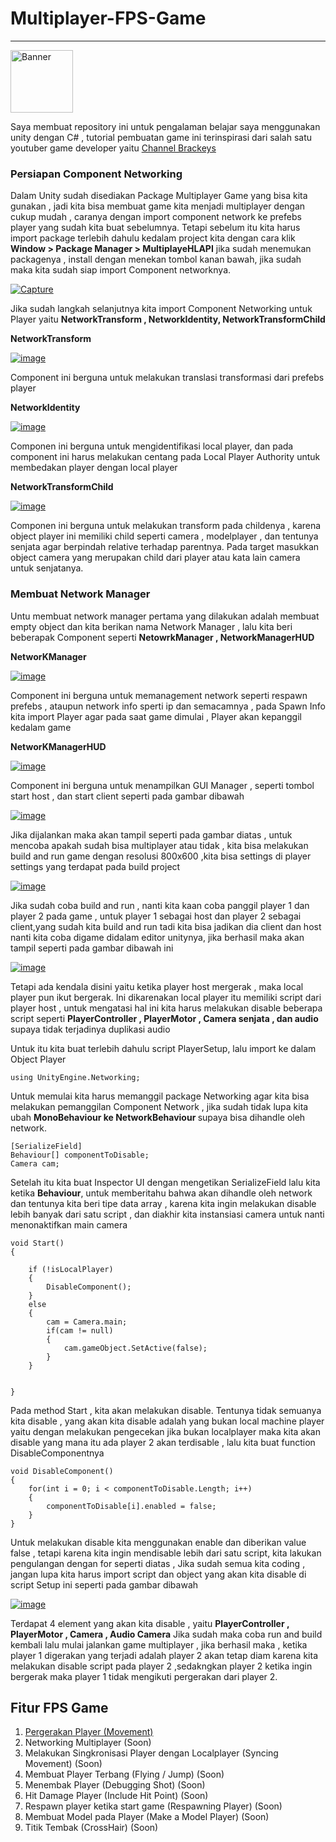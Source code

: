 # Multiplayer-FPS-Game
<hr>
<a href="https://ibb.co/tKKkj19"><img src="https://i.ibb.co/2hhmVpT/Banner.jpg" style="width:100px; margin-left:auto; margin-right:auto;" alt="Banner" border="0"></a>


Saya membuat repository ini untuk pengalaman belajar saya menggunakan unity dengan C# , tutorial pembuatan game ini terinspirasi dari salah satu youtuber game developer yaitu [Channel Brackeys](https://www.youtube.com/user/Brackeys)


### Persiapan Component Networking

Dalam Unity sudah disediakan Package Multiplayer Game yang bisa kita gunakan , jadi kita bisa membuat game kita menjadi multiplayer dengan cukup mudah , caranya dengan import component network ke prefebs player yang sudah kita buat sebelumnya. Tetapi sebelum itu kita harus import package terlebih dahulu kedalam project kita 
dengan cara klik <b>Window > Package Manager > MultiplayeHLAPI</b> jika sudah menemukan packagenya , install dengan menekan tombol kanan bawah, jika sudah maka kita sudah siap import Component networknya.

<a href="https://imgbb.com/"><img src="https://i.ibb.co/BgxFyCP/Capture.jpg" alt="Capture" border="0"></a>

Jika sudah langkah selanjutnya kita import Component Networking untuk Player yaitu <b>NetworkTransform , NetworkIdentity, NetworkTransformChild</b>


<b>NetworkTransform</b>

<a href="https://imgbb.com/"><img src="https://i.ibb.co/cJtfKrX/image.png" alt="image" border="0"></a>

Component ini berguna untuk melakukan translasi transformasi dari prefebs player


<b>NetworkIdentity</b>

<a href="https://imgbb.com/"><img src="https://i.ibb.co/vD7hgJm/image.png" alt="image" border="0"></a>

Componen ini berguna untuk mengidentifikasi local player, dan pada component ini harus melakukan centang pada Local Player Authority untuk membedakan player dengan local player


<b>NetworkTransformChild</b>

<a href="https://imgbb.com/"><img src="https://i.ibb.co/312VZjM/image.png" alt="image" border="0"></a>

Componen ini berguna untuk melakukan transform pada childenya , karena object player ini memiliki child seperti camera , modelplayer , dan tentunya senjata agar berpindah relative terhadap parentnya. Pada target masukkan object camera yang merupakan child dari player atau kata lain camera untuk senjatanya.


### Membuat Network Manager

Untu membuat network manager pertama yang dilakukan adalah membuat empty object dan kita berikan nama Network Manager , lalu kita beri beberapak Component seperti <b>NetowrkManager , NetworkManagerHUD</b>

<b>NetworKManager</b>

<a href="https://imgbb.com/"><img src="https://i.ibb.co/PwdX7SV/image.png" alt="image" border="0"></a>

Component ini berguna untuk memanagement network seperti respawn prefebs , ataupun network info sperti ip dan semacamnya , pada Spawn Info kita import Player agar pada saat game dimulai , Player akan kepanggil kedalam game

<b>NetworKManagerHUD</b>

<a href="https://imgbb.com/"><img src="https://i.ibb.co/qxFMw5r/image.png" alt="image" border="0"></a>

Component ini berguna untuk menampilkan GUI Manager , seperti tombol start host , dan start client seperti pada gambar dibawah

<a href="https://imgbb.com/"><img src="https://i.ibb.co/XYsjmVQ/image.png" alt="image" border="0"></a>

Jika dijalankan maka akan tampil seperti pada gambar diatas , untuk mencoba apakah sudah bisa multiplayer atau tidak , kita bisa melakukan build and run game dengan resolusi 800x600 ,kita bisa settings di player settings yang terdapat pada build project 

<a href="https://ibb.co/30rQqW1"><img src="https://i.ibb.co/LCkHW6S/image.png" alt="image" border="0"></a>

Jika sudah coba build and run , nanti kita kaan coba panggil player 1 dan player 2 pada game , untuk player 1 sebagai host dan player 2 sebagai client,yang sudah kita build and run tadi kita bisa jadikan dia client dan host nanti kita coba digame didalam editor unitynya, jika berhasil maka akan tampil seperti pada gambar dibawah ini

<a href="https://ibb.co/hmvwxpL"><img src="https://i.ibb.co/Nyzbgwt/image.png" alt="image" border="0"></a>

Tetapi ada kendala disini yaitu ketika player host mergerak , maka local player pun ikut bergerak. Ini dikarenakan local player itu memiliki script dari player host , untuk mengatasi hal ini kita harus melakukan disable beberapa script seperti <b>PlayerController , PlayerMotor , Camera senjata , dan audio </b> supaya tidak terjadinya duplikasi audio

Untuk itu kita buat terlebih dahulu script PlayerSetup, lalu import ke dalam Object Player

    using UnityEngine.Networking;

Untuk memulai kita harus memanggil package Networking agar kita bisa melakukan pemanggilan Component Network , jika sudah tidak lupa kita ubah <b>MonoBehaviour ke NetworkBehaviour </b> supaya bisa dihandle oleh network.

    [SerializeField]
    Behaviour[] componentToDisable;
    Camera cam;

Setelah itu kita buat Inspector UI dengan mengetikan SerializeField lalu kita ketika <b>Behaviour</b>, untuk memberitahu bahwa akan dihandle oleh network dan tentunya kita beri tipe data array , karena kita ingin melakukan disable lebih banyak dari satu script , dan diakhir kita instansiasi camera untuk nanti menonaktifkan main camera

    void Start()
    {

        if (!isLocalPlayer)
        {
            DisableComponent();
        }
        else
        {
            cam = Camera.main;
            if(cam != null)
            {
                cam.gameObject.SetActive(false);
            }
        }


    }
    
Pada method Start , kita akan melakukan disable. Tentunya tidak semuanya kita disable , yang akan kita disable adalah yang bukan local machine player yaitu dengan melakukan pengecekan jika bukan localplayer maka kita akan disable yang mana itu ada player 2 akan terdisable , lalu kita buat function DisableComponentnya 
 
    void DisableComponent()
    {
        for(int i = 0; i < componentToDisable.Length; i++)
        {
            componentToDisable[i].enabled = false;
        }
    }

Untuk melakukan disable kita menggunakan enable dan diberikan value false , tetapi karena kita ingin mendisable lebih dari satu script, kita lakukan pengulangan dengan for seperti diatas , Jika sudah semua kita coding , jangan lupa kita harus import script dan object yang akan kita disable di script Setup ini seperti pada gambar dibawah

<a href="https://imgbb.com/"><img src="https://i.ibb.co/g7Hv8Tr/image.png" alt="image" border="0"></a>

Terdapat 4 element yang akan kita disable , yaitu <b>PlayerController , PlayerMotor , Camera , Audio Camera</b>
Jika sudah maka coba run and build kembali lalu mulai jalankan game multiplayer , jika berhasil maka , ketika player 1 digerakan yang terjadi adalah player 2 akan tetap diam karena kita melakukan disable script pada player 2 ,sedakngkan player 2 ketika ingin bergerak maka player 1 tidak mengikuti pergerakan dari player 2.



## Fitur FPS Game
  1. [Pergerakan Player (Movement)](https://github.com/RizalFIrdaus/Multiplayer-FPS-Game/tree/Movement-Player)
  2. Networking Multiplayer (Soon)
  3. Melakukan Singkronisasi Player dengan Localplayer (Syncing Movement) (Soon)
  4. Membuat Player Terbang (Flying / Jump) (Soon)
  5. Menembak Player (Debugging Shot) (Soon)
  6. Hit Damage Player (Include Hit Point) (Soon)
  7. Respawn player ketika start game (Respawning Player) (Soon)
  8. Membuat Model pada Player (Make a Model Player) (Soon)
  9. Titik Tembak (CrossHair) (Soon)
  
